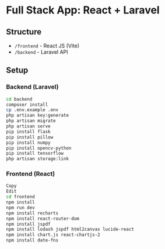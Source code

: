 # Full Stack App: React + Laravel

## Structure
- `/frontend` - React JS (Vite)
- `/backend` - Laravel API

## Setup

### Backend (Laravel)
```bash
cd backend
composer install
cp .env.example .env
php artisan key:generate
php artisan migrate
php artisan serve
pip install flask
pip install pillow
pip install numpy
pip install opencv-python
pip install tensorflow
php artisan storage:link
```
### Frontend (React)
```bash
Copy
Edit
cd frontend
npm install
npm run dev
npm install recharts
npm install react-router-dom
npm install jspdf
npm install lodash jspdf html2canvas lucide-react
npm install chart.js react-chartjs-2
npm install date-fns

